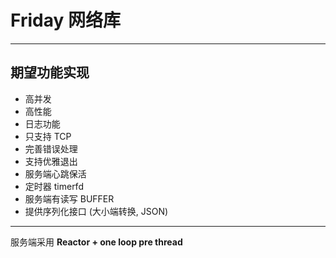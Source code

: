 # Friday 网络库

---

## 期望功能实现

- 高并发
- 高性能
- 日志功能
- 只支持 TCP
- 完善错误处理
- 支持优雅退出
- 服务端心跳保活
- 定时器 timerfd
- 服务端有读写 BUFFER 
- 提供序列化接口 (大小端转换, JSON)


---

服务端采用 **Reactor + one loop pre thread**

